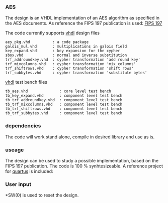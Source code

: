 ### AES
The design is an VHDL implementation of an AES algorithm as specified in the AES documents. 
As reference the FIPS 197 publication is used:
[FIPS 197](https://nvlpubs.nist.gov/nistpubs/fips/nist.fips.197.pdf)

The code currently supports 
[vhdl](vhdl/) design files

```
aes_pkg.vhd          : a code package
galois_mul.vhd       : multiplications in galois field
key_expand.vhd       : key expansion for the cypher
sbox.vhd             : normal and inverse substitution
trf_addroundkey.vhd  : cypher transformation 'add round key'
trf_mixcolumns.vhd   : cypher transformation 'mix columns'
trf_shiftrows.vhd    : cypher transformation 'shift rows'
trf_subbytes.vhd     : cypher transformation 'substitute bytes'
```
[vhdl](bench/) test bench files

```
tb_aes.vhd              : core level test bench
tb_key_expand.vhd       : component level test bench
tb_trf_addroundkey.vhd  : component level test bench
tb_trf_mixcolumns.vhd   : component level test bench
tb_trf_shiftrows.vhd    : component level test bench
tb_trf_subbytes.vhd     : component level test bench
```

### dependencies
The code will work stand alone, compile in desired library and use as is.

### useage
The design can be used to study a possible implementation, based on the FIPS 197 publication. The code is 100 % synhtesizeable.
A reference project for [quartus](quartus/) is included: 

### User input
*SW(0) is used to reset the design.

